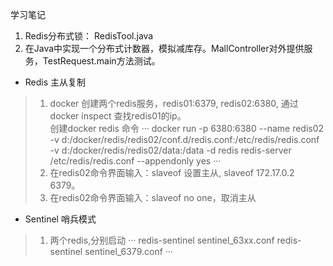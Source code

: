 学习笔记 
1. Redis分布式锁： RedisTool.java
2. 在Java中实现一个分布式计数器，模拟减库存。MallController对外提供服务，TestRequest.main方法测试。

- Redis 主从复制  
> 1. docker 创建两个redis服务，redis01:6379, redis02:6380, 通过 docker inspect <container id> 查找redis01的ip。  
> 创建docker redis 命令 
> ···
> docker run -p 6380:6380 --name redis02 -v d:/docker/redis/redis02/conf.d/redis.conf:/etc/redis/redis.conf -v d:/docker/redis/redis02/data:/data -d redis redis-server /etc/redis/redis.conf --appendonly yes
> ···
> 2. 在redis02命令界面输入：slaveof <masterIp> <masterPort> 设置主从, slaveof 172.17.0.2 6379。  
> 3. 在redis02命令界面输入：slaveof no one，取消主从
- Sentinel 哨兵模式
> 1. 两个redis,分别启动
> ··· 
> redis-sentinel sentinel_63xx.conf
> redis-sentinel sentinel_6379.conf
> ···
